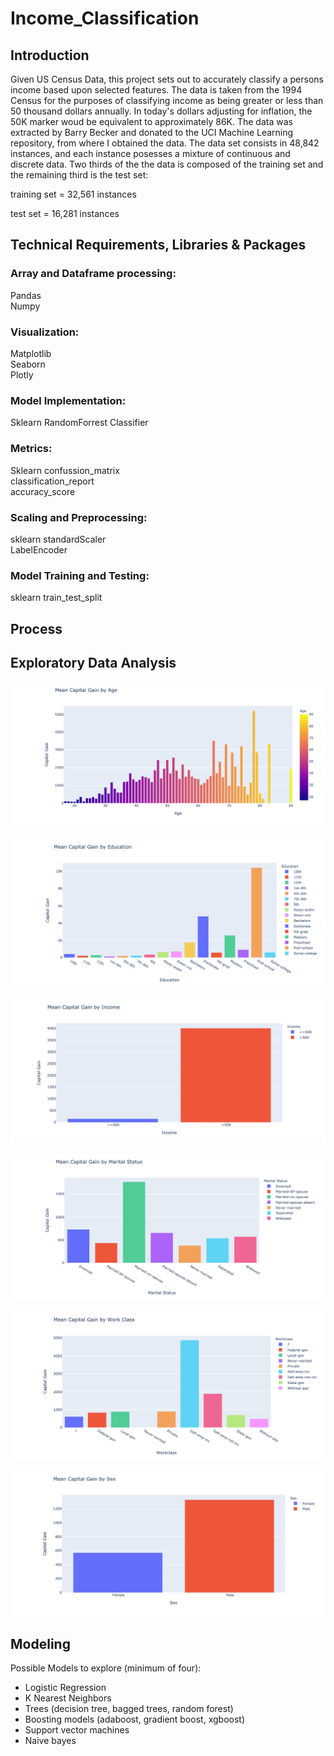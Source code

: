 # Income_Classification
## Introduction
Given US Census Data, this project sets out to accurately classify a persons income based upon selected features. The data is taken from the 1994 Census for the purposes of classifying income as being greater or less than 50 thousand dollars annually. In today's dollars adjusting for inflation, the 50K marker woud be equivalent to approximately 86K. The data was extracted by Barry Becker and donated to the UCI Machine Learning repository, from where I obtained the data.
The data set consists in 48,842 instances, and each instance posesses a mixture of continuous and discrete data. Two thirds of the the data is composed of the training set and the remaining third is the test set:

training set = 32,561 instances

test set = 16,281 instances

## Technical Requirements, Libraries & Packages
### Array and Dataframe processing:
Pandas<br/> 
Numpy<br/> 

### Visualization:
Matplotlib<br/> 
Seaborn<br/>
Plotly<br/> 

### Model Implementation:
Sklearn RandomForrest Classifier

### Metrics:
Sklearn confussion_matrix<br/>
classification_report<br/>
accuracy_score

### Scaling and Preprocessing:
sklearn standardScaler<br/>
LabelEncoder

### Model Training and Testing:
sklearn train_test_split


## Process

## Exploratory Data Analysis

![](Images/Capital_gain_by_age.png)


![](Images/Capital_gain_by_education.png)


![](Images/Capital_gains_by_income.png)


![](Images/Capital_gains_by_marital_status.png)


![](Images/Capital_gains_by_work_class.png)


![](Images/capital_gains_by_sex.png)


## Modeling
Possible Models to explore (minimum of four):
- Logistic Regression
- K Nearest Neighbors
- Trees (decision tree, bagged trees, random forest)
- Boosting models (adaboost, gradient boost, xgboost)
- Support vector machines 
- Naive bayes
